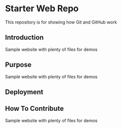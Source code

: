 # Starter Web Repo

This repository is for showing how Git and GitHub work

## Introduction

Sample website with plenty of files for demos

## Purpose

Sample website with plenty of files for demos

## Deployment



## How To Contribute

Sample website with plenty of files for demos